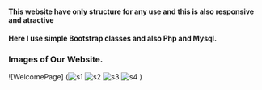 #### This website have only structure for any use and this is also responsive and atractive
#### Here I use simple Bootstrap classes and also Php and Mysql.
### Images of Our Website.

![WelcomePage] (![s1](https://user-images.githubusercontent.com/56345540/128966784-18c34deb-5d23-4231-8d02-6e43c84b82fe.png)
![s2](https://user-images.githubusercontent.com/56345540/128966963-40b15043-3131-48da-b9ae-741152c05ae6.png)
![s3](https://user-images.githubusercontent.com/56345540/128967019-41daa81f-89d4-4e70-8f3c-b6aa23a583be.png)
![s4](https://user-images.githubusercontent.com/56345540/128967155-485be126-9c43-4993-94b6-538f60ca7948.png)
)
